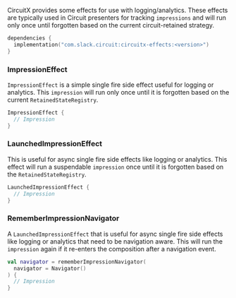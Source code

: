 CircuitX provides some effects for use with logging/analytics. These effects are typically used in
Circuit presenters for tracking `impressions` and will run only once until forgotten based on the
current circuit-retained strategy.

```kotlin
dependencies {
  implementation("com.slack.circuit:circuitx-effects:<version>")
}
```

### ImpressionEffect

`ImpressionEffect` is a simple single fire side effect useful for logging or analytics.
This `impression` will run only once until it is forgotten based on the current `RetainedStateRegistry`.

```kotlin
ImpressionEffect {
  // Impression 
}
```

### LaunchedImpressionEffect

This is useful for async single fire side effects like logging or analytics. This effect will run a
suspendable `impression` once until it is forgotten based on the `RetainedStateRegistry`.

```kotlin
LaunchedImpressionEffect {
  // Impression 
}
```

### RememberImpressionNavigator

A `LaunchedImpressionEffect` that is useful for async single fire side effects like logging or
analytics that need to be navigation aware. This will run the `impression` again if it re-enters
the composition after a navigation event.

```kotlin
val navigator = rememberImpressionNavigator(
  navigator = Navigator()
) {
  // Impression
}
```
